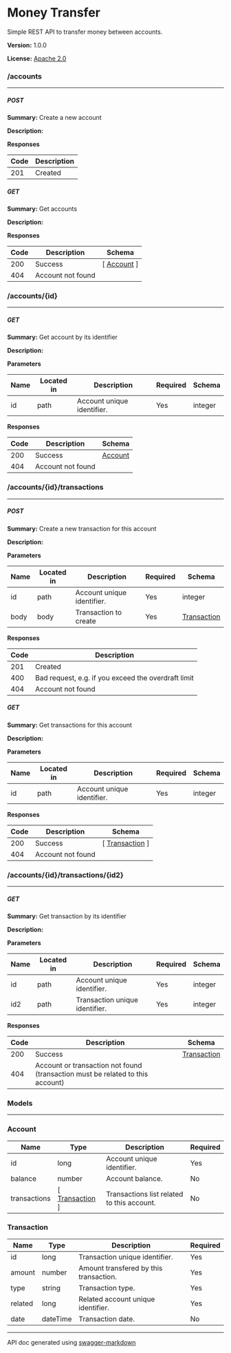 
Money Transfer
==============
Simple REST API to transfer money between accounts.

**Version:** 1.0.0

**License:** [Apache 2.0](http://www.apache.org/licenses/LICENSE-2.0.html)

### /accounts
---
##### ***POST***
**Summary:** Create a new account

**Description:** 

**Responses**

| Code | Description |
| ---- | ----------- |
| 201 | Created |

##### ***GET***
**Summary:** Get accounts

**Description:** 

**Responses**

| Code | Description | Schema |
| ---- | ----------- | ------ |
| 200 | Success | [ [Account](#account) ] |
| 404 | Account not found |

### /accounts/{id}
---
##### ***GET***
**Summary:** Get account by its identifier

**Description:** 

**Parameters**

| Name | Located in | Description | Required | Schema |
| ---- | ---------- | ----------- | -------- | ---- |
| id | path | Account unique identifier. | Yes | integer |

**Responses**

| Code | Description | Schema |
| ---- | ----------- | ------ |
| 200 | Success | [Account](#account) |
| 404 | Account not found |

### /accounts/{id}/transactions
---
##### ***POST***
**Summary:** Create a new transaction for this account

**Description:** 

**Parameters**

| Name | Located in | Description | Required | Schema |
| ---- | ---------- | ----------- | -------- | ---- |
| id | path | Account unique identifier. | Yes | integer |
| body | body | Transaction to create | Yes | [Transaction](#transaction) |

**Responses**

| Code | Description |
| ---- | ----------- |
| 201 | Created |
| 400 | Bad request, e.g. if you exceed the overdraft limit |
| 404 | Account not found |

##### ***GET***
**Summary:** Get transactions for this account

**Description:** 

**Parameters**

| Name | Located in | Description | Required | Schema |
| ---- | ---------- | ----------- | -------- | ---- |
| id | path | Account unique identifier. | Yes | integer |

**Responses**

| Code | Description | Schema |
| ---- | ----------- | ------ |
| 200 | Success | [ [Transaction](#transaction) ] |
| 404 | Account not found |

### /accounts/{id}/transactions/{id2}
---
##### ***GET***
**Summary:** Get transaction by its identifier

**Description:** 

**Parameters**

| Name | Located in | Description | Required | Schema |
| ---- | ---------- | ----------- | -------- | ---- |
| id | path | Account unique identifier. | Yes | integer |
| id2 | path | Transaction unique identifier. | Yes | integer |

**Responses**

| Code | Description | Schema |
| ---- | ----------- | ------ |
| 200 | Success | [Transaction](#transaction) |
| 404 | Account or transaction not found (transaction must be related to this account) |

### Models
---

### Account  

| Name | Type | Description | Required |
| ---- | ---- | ----------- | -------- |
| id | long | Account unique identifier. | Yes |
| balance | number | Account balance. | No |
| transactions | [ [Transaction](#transaction) ] | Transactions list related to this account. | No |

### Transaction  

| Name | Type | Description | Required |
| ---- | ---- | ----------- | -------- |
| id | long | Transaction unique identifier. | Yes |
| amount | number | Amount transfered by this transaction. | Yes |
| type | string | Transaction type. | Yes |
| related | long | Related account unique identifier. | Yes |
| date | dateTime | Transaction date. | No |


---
API doc generated using [swagger-markdown](https://github.com/syroegkin/swagger-markdown)

